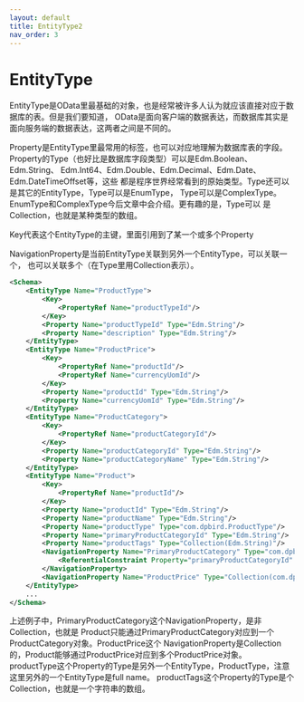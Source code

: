 ```yaml
---
layout: default
title: EntityType2
nav_order: 3
---
```


# EntityType
EntityType是OData里最基础的对象，也是经常被许多人认为就应该直接对应于数据库的表。但是我们要知道，
OData是面向客户端的数据表达，而数据库其实是面向服务端的数据表达，这两者之间是不同的。

Property是EntityType里最常用的标签，也可以对应地理解为数据库表的字段。
Property的Type（也好比是数据库字段类型）可以是Edm.Boolean、Edm.String、
Edm.Int64、Edm.Double、Edm.Decimal、Edm.Date、Edm.DateTimeOffset等，这些
都是程序世界经常看到的原始类型。Type还可以是其它的EntityType，Type可以是EnumType，
Type可以是ComplexType。EnumType和ComplexType今后文章中会介绍。更有趣的是，Type可以
是Collection，也就是某种类型的数组。

Key代表这个EntityType的主键，里面引用到了某一个或多个Property

NavigationProperty是当前EntityType关联到另外一个EntityType，可以关联一个，
也可以关联多个（在Type里用Collection表示）。

```xml
<Schema>
    <EntityType Name="ProductType">
        <Key>
            <PropertyRef Name="productTypeId"/>
        </Key>
        <Property Name="productTypeId" Type="Edm.String"/>
        <Property Name="description" Type="Edm.String"/>
    </EntityType>
    <EntityType Name="ProductPrice">
        <Key>
            <PropertyRef Name="productId"/>
            <PropertyRef Name="currencyUomId"/>
        </Key>
        <Property Name="productId" Type="Edm.String"/>
        <Property Name="currencyUomId" Type="Edm.String"/>        
    </EntityType>
    <EntityType Name="ProductCategory">
        <Key>
            <PropertyRef Name="productCategoryId"/>
        </Key>
        <Property Name="productCategoryId" Type="Edm.String"/>
        <Property Name="productCategoryName" Type="Edm.String"/>
    </EntityType>
    <EntityType Name="Product">
        <Key>
            <PropertyRef Name="productId"/>
        </Key>
        <Property Name="productId" Type="Edm.String"/>
        <Property Name="productName" Type="Edm.String"/>
        <Property Name="productType" Type="com.dpbird.ProductType"/>
        <Property Name="primaryProductCategoryId" Type="Edm.String"/>
        <Property Name="productTags" Type="Collection(Edm.String)"/>
        <NavigationProperty Name="PrimaryProductCategory" Type="com.dpbird.ProductCategory">
            <ReferentialConstraint Property="primaryProductCategoryId" ReferencedProperty="productCategoryId"/>
        </NavigationProperty>
        <NavigationProperty Name="ProductPrice" Type="Collection(com.dpbird.ProductPrice)"/>
    </EntityType>
    ...
</Schema>
```
上述例子中，PrimaryProductCategory这个NavigationProperty，是非Collection，也就是
Product只能通过PrimaryProductCategory对应到一个ProductCategory对象。ProductPrice这个
NavigationProperty是Collection的，Product能够通过ProductPrice对应到多个ProductPrice对象。
productType这个Property的Type是另外一个EntityType，ProductType，注意这里另外的一个EntityType是full name。
productTags这个Property的Type是个Collection，也就是一个字符串的数组。